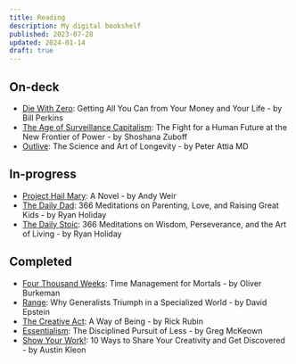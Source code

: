 ```yaml
---
title: Reading
description: My digital bookshelf
published: 2023-07-28
updated: 2024-01-14
draft: true
---
```


## On-deck

- [Die With Zero](https://www.amazon.com/Die-Zero-Getting-Your-Money-ebook/dp/B07T5LSF1J): Getting All You Can from Your Money and Your Life - by Bill Perkins
- [The Age of Surveillance Capitalism](https://www.amazon.com/Age-Surveillance-Capitalism-Future-Frontier-ebook/dp/B01N2QEZE2): The Fight for a Human Future at the New Frontier of Power - by Shoshana Zuboff
- [Outlive](https://www.amazon.com/Outlive-Science-Art-Longevity/dp/1785044559): The Science and Art of Longevity - by Peter Attia MD

## In-progress

- [Project Hail Mary](https://amzn.to/47AHrrO): A Novel - by Andy Weir
- [The Daily Dad](https://www.amazon.com/Daily-Dad-Meditations-Parenting-Raising/dp/0593539052/): 366 Meditations on Parenting, Love, and Raising Great Kids - by Ryan Holiday
- [The Daily Stoic](https://www.amazon.com/Daily-Stoic-Meditations-Wisdom-Perseverance/dp/0735211736/): 366 Meditations on Wisdom, Perseverance, and the Art of Living - by Ryan Holiday

## Completed

- [Four Thousand Weeks](https://www.amazon.com/Four-Thousand-Weeks-Management-Mortals/dp/0374159122): Time Management for Mortals - by Oliver Burkeman
- [Range](https://www.amazon.com/Range-Generalists-Triumph-Specialized-World/dp/0735214506/): Why Generalists Triumph in a Specialized World - by David Epstein
- [The Creative Act](https://www.amazon.com/Creative-Act-Way-Being/dp/0593652886): A Way of Being - by Rick Rubin
- [Essentialism](https://www.amazon.com/Essentialism-Disciplined-Pursuit-Greg-McKeown/dp/0804137382): The Disciplined Pursuit of Less - by Greg McKeown
- [Show Your Work!](https://www.amazon.com/Show-Your-Work-Austin-Kleon/dp/076117897X): 10 Ways to Share Your Creativity and Get Discovered - by Austin Kleon
